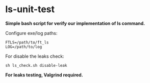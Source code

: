# ls-unit-test

**Simple bash script for verify our implementation of ls command.**

Configure exe/log paths:
```
FTLS=/path/to/ft_ls
LOG=/path/to/log
```

For disable the leaks check:
```
sh ls_check.sh disable-leak
```
**For leaks testing, Valgrind required.**
